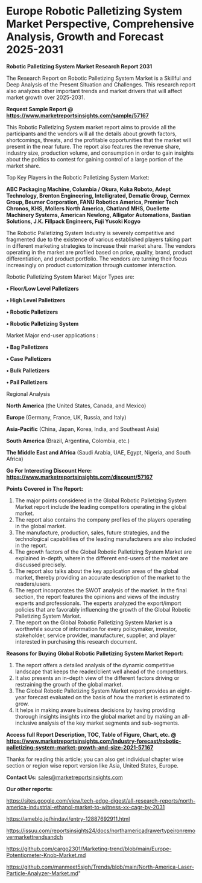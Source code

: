 # Europe Robotic Palletizing System Market Perspective, Comprehensive Analysis, Growth and Forecast 2025-2031

<strong>Robotic Palletizing System Market Research Report 2031</strong>

The Research Report on Robotic Palletizing System Market is a Skillful and Deep Analysis of the Present Situation and Challenges. This research report also analyzes other important trends and market drivers that will affect market growth over 2025-2031.

<strong>Request Sample Report @ <a href=https://www.marketreportsinsights.com/sample/57167>https://www.marketreportsinsights.com/sample/57167</a></strong>

This Robotic Palletizing System market report aims to provide all the participants and the vendors will all the details about growth factors, shortcomings, threats, and the profitable opportunities that the market will present in the near future. The report also features the revenue share, industry size, production volume, and consumption in order to gain insights about the politics to contest for gaining control of a large portion of the market share.

Top Key Players in the Robotic Palletizing System Market:

<strong>ABC Packaging Machine, Columbia / Okura, Kuka Roboto, Adept Technology, Brenton Engineering, Intelligrated, Dematic Group, Cermex Group, Beumer Corporation, FANU Robotics America, Premier Tech Chronos, KHS, Mollers North America, Chatland MHS, Ouellette Machinery Systems, American Newlong, Alligator Automations, Bastian Solutions, J.K. Fillpack Engineers, Fuji Yusoki Kogyo</strong>

The Robotic Palletizing System Industry is severely competitive and fragmented due to the existence of various established players taking part in different marketing strategies to increase their market share. The vendors operating in the market are profiled based on price, quality, brand, product differentiation, and product portfolio. The vendors are turning their focus increasingly on product customization through customer interaction.

Robotic Palletizing System Market Major Types are:

<strong>• Floor/Low Level Palletizers

• High Level Palletizers

• Robotic Palletizers

• Robotic Palletizing System</strong>

Market Major end-user applications :

<strong>• Bag Palletizers

• Case Palletizers

• Bulk Palletizers

• Pail Palletizers</strong>

Regional Analysis

</u><strong><b>North America</b></strong> (the United States, Canada, and Mexico)

<strong><b>Europe </b></strong>(Germany, France, UK, Russia, and Italy)

<strong><b>Asia-Pacific</b></strong> (China, Japan, Korea, India, and Southeast Asia)

<strong><b>South America</b></strong> (Brazil, Argentina, Colombia, etc.)

<strong><b>The Middle East and Africa</b></strong> (Saudi Arabia, UAE, Egypt, Nigeria, and South Africa)

<strong>Go For Interesting Discount Here: <a href=https://www.marketreportsinsights.com/discount/57167>https://www.marketreportsinsights.com/discount/57167</a></strong>

<strong>Points Covered in The Report:</strong>
<ol>
  <li>The major points considered in the Global Robotic Palletizing System Market report include the leading competitors operating in the global market.</li>
  <li>The report also contains the company profiles of the players operating in the global market.</li>
  <li>The manufacture, production, sales, future strategies, and the technological capabilities of the leading manufacturers are also included in the report.</li>
  <li>The growth factors of the Global Robotic Palletizing System Market are explained in-depth, wherein the different end-users of the market are discussed precisely.</li>
  <li>The report also talks about the key application areas of the global market, thereby providing an accurate description of the market to the readers/users.</li>
  <li>The report incorporates the SWOT analysis of the market. In the final section, the report features the opinions and views of the industry experts and professionals. The experts analyzed the export/import policies that are favorably influencing the growth of the Global Robotic Palletizing System Market.</li>
  <li>The report on the Global Robotic Palletizing System Market is a worthwhile source of information for every policymaker, investor, stakeholder, service provider, manufacturer, supplier, and player interested in purchasing this research document.</li>
</ol>
<strong>Reasons for Buying Global Robotic Palletizing System Market Report:</strong>

<ol>
  <li>The report offers a detailed analysis of the dynamic competitive landscape that keeps the reader/client well ahead of the competitors.</li>
  <li>It also presents an in-depth view of the different factors driving or restraining the growth of the global market.</li>
  <li>The Global Robotic Palletizing System Market report provides an eight-year forecast evaluated on the basis of how the market is estimated to grow.</li>
  <li>It helps in making aware business decisions by having providing thorough insights insights into the global market and by making an all-inclusive analysis of the key market segments and sub-segments.</li>
</ol>
<strong>Access full Report Description, TOC, Table of Figure, Chart, etc. @ <a href=https://www.marketreportsinsights.com/industry-forecast/robotic-palletizing-system-market-growth-and-size-2021-57167>https://www.marketreportsinsights.com/industry-forecast/robotic-palletizing-system-market-growth-and-size-2021-57167</a></strong>


Thanks for reading this article; you can also get individual chapter wise section or region wise report version like Asia, United States, Europe.

<strong>Contact Us:</strong>
sales@marketreportsinsights.com

<strong>Our other reports:</strong>

<a href=https://sites.google.com/view/tech-edge-digest/all-research-reports/north-america-industrial-ethanol-market-to-witness-xx-cagr-by-2031>https://sites.google.com/view/tech-edge-digest/all-research-reports/north-america-industrial-ethanol-market-to-witness-xx-cagr-by-2031</a>

<a href=https://ameblo.jp/hindavi/entry-12887692911.html>https://ameblo.jp/hindavi/entry-12887692911.html</a>

<a href=https://issuu.com/reportsinsights24/docs/northamericadrawertypeironremovermarkettrendsandch>https://issuu.com/reportsinsights24/docs/northamericadrawertypeironremovermarkettrendsandch</a>

<a href=https://github.com/cargo2301/Marketing-trend/blob/main/Europe-Potentiometer-Knob-Market.md>https://github.com/cargo2301/Marketing-trend/blob/main/Europe-Potentiometer-Knob-Market.md</a>

<a href=https://github.com/manmeet5sigh/Trends/blob/main/North-America-Laser-Particle-Analyzer-Market.md>https://github.com/manmeet5sigh/Trends/blob/main/North-America-Laser-Particle-Analyzer-Market.md</a>"
